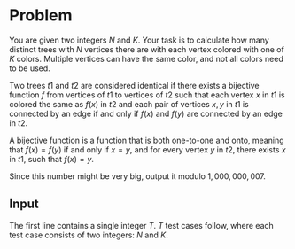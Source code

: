 # Problem

You are given two integers $N$ and $K$. Your task is to calculate how many distinct trees with $N$ vertices there are with each vertex colored with one of $K$ colors. Multiple vertices can have the same color, and not all colors need to be used.

Two trees $t1$ and $t2$ are considered identical if there exists a bijective function $f$ from vertices of $t1$ to vertices of $t2$ such that each vertex $x$ in $t1$ is colored the same as $f(x)$ in $t2$ and each pair of vertices $x, y$ in $t1$ is connected by an edge if and only if $f(x)$ and $f(y)$ are connected by an edge in $t2$.

A bijective function is a function that is both one-to-one and onto, meaning that $f(x) = f(y)$ if and only if $x = y$, and for every vertex $y$ in $t2$, there exists $x$ in $t1$, such that $f(x) = y$.

Since this number might be very big, output it modulo $1,000,000,007$.

## Input

The first line contains a single integer $T$. $T$ test cases follow, where each test case consists of two integers: $N$ and $K$.

